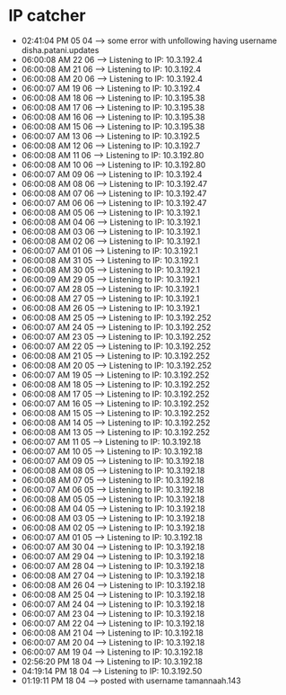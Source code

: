 # IP catcher
-	02:41:04 PM 05 04 --> some error with unfollowing having username disha.patani.updates
-	06:00:08 AM 22 06 --> Listening to IP: 10.3.192.4
-	06:00:08 AM 21 06 --> Listening to IP: 10.3.192.4
-	06:00:08 AM 20 06 --> Listening to IP: 10.3.192.4
-	06:00:07 AM 19 06 --> Listening to IP: 10.3.192.4
-	06:00:08 AM 18 06 --> Listening to IP: 10.3.195.38
-	06:00:08 AM 17 06 --> Listening to IP: 10.3.195.38
-	06:00:08 AM 16 06 --> Listening to IP: 10.3.195.38
-	06:00:08 AM 15 06 --> Listening to IP: 10.3.195.38
-	06:00:07 AM 13 06 --> Listening to IP: 10.3.192.5
-	06:00:08 AM 12 06 --> Listening to IP: 10.3.192.7
-	06:00:08 AM 11 06 --> Listening to IP: 10.3.192.80
-	06:00:08 AM 10 06 --> Listening to IP: 10.3.192.80
-	06:00:07 AM 09 06 --> Listening to IP: 10.3.192.4
-	06:00:08 AM 08 06 --> Listening to IP: 10.3.192.47
-	06:00:08 AM 07 06 --> Listening to IP: 10.3.192.47
-	06:00:07 AM 06 06 --> Listening to IP: 10.3.192.47
-	06:00:08 AM 05 06 --> Listening to IP: 10.3.192.1
-	06:00:08 AM 04 06 --> Listening to IP: 10.3.192.1
-	06:00:08 AM 03 06 --> Listening to IP: 10.3.192.1
-	06:00:08 AM 02 06 --> Listening to IP: 10.3.192.1
-	06:00:07 AM 01 06 --> Listening to IP: 10.3.192.1
-	06:00:08 AM 31 05 --> Listening to IP: 10.3.192.1
-	06:00:08 AM 30 05 --> Listening to IP: 10.3.192.1
-	06:00:09 AM 29 05 --> Listening to IP: 10.3.192.1
-	06:00:07 AM 28 05 --> Listening to IP: 10.3.192.1
-	06:00:08 AM 27 05 --> Listening to IP: 10.3.192.1
-	06:00:08 AM 26 05 --> Listening to IP: 10.3.192.1
-	06:00:08 AM 25 05 --> Listening to IP: 10.3.192.252
-	06:00:07 AM 24 05 --> Listening to IP: 10.3.192.252
-	06:00:07 AM 23 05 --> Listening to IP: 10.3.192.252
-	06:00:07 AM 22 05 --> Listening to IP: 10.3.192.252
-	06:00:08 AM 21 05 --> Listening to IP: 10.3.192.252
-	06:00:08 AM 20 05 --> Listening to IP: 10.3.192.252
-	06:00:07 AM 19 05 --> Listening to IP: 10.3.192.252
-	06:00:08 AM 18 05 --> Listening to IP: 10.3.192.252
-	06:00:08 AM 17 05 --> Listening to IP: 10.3.192.252
-	06:00:07 AM 16 05 --> Listening to IP: 10.3.192.252
-	06:00:08 AM 15 05 --> Listening to IP: 10.3.192.252
-	06:00:08 AM 14 05 --> Listening to IP: 10.3.192.252
-	06:00:08 AM 13 05 --> Listening to IP: 10.3.192.252
-	06:00:07 AM 11 05 --> Listening to IP: 10.3.192.18
-	06:00:07 AM 10 05 --> Listening to IP: 10.3.192.18
-	06:00:07 AM 09 05 --> Listening to IP: 10.3.192.18
-	06:00:08 AM 08 05 --> Listening to IP: 10.3.192.18
-	06:00:08 AM 07 05 --> Listening to IP: 10.3.192.18
-	06:00:07 AM 06 05 --> Listening to IP: 10.3.192.18
-	06:00:08 AM 05 05 --> Listening to IP: 10.3.192.18
-	06:00:08 AM 04 05 --> Listening to IP: 10.3.192.18
-	06:00:08 AM 03 05 --> Listening to IP: 10.3.192.18
-	06:00:08 AM 02 05 --> Listening to IP: 10.3.192.18
-	06:00:07 AM 01 05 --> Listening to IP: 10.3.192.18
-	06:00:07 AM 30 04 --> Listening to IP: 10.3.192.18
-	06:00:07 AM 29 04 --> Listening to IP: 10.3.192.18
-	06:00:07 AM 28 04 --> Listening to IP: 10.3.192.18
-	06:00:08 AM 27 04 --> Listening to IP: 10.3.192.18
-	06:00:08 AM 26 04 --> Listening to IP: 10.3.192.18
-	06:00:08 AM 25 04 --> Listening to IP: 10.3.192.18
-	06:00:07 AM 24 04 --> Listening to IP: 10.3.192.18
-	06:00:07 AM 23 04 --> Listening to IP: 10.3.192.18
-	06:00:07 AM 22 04 --> Listening to IP: 10.3.192.18
-	06:00:08 AM 21 04 --> Listening to IP: 10.3.192.18
-	06:00:07 AM 20 04 --> Listening to IP: 10.3.192.18
-	06:00:07 AM 19 04 --> Listening to IP: 10.3.192.18
-	02:56:20 PM 18 04 --> Listening to IP: 10.3.192.18
-	04:19:14 PM 18 04 --> Listening to IP: 10.3.192.50
-	01:19:11 PM 18 04 --> posted with username tamannaah.143
